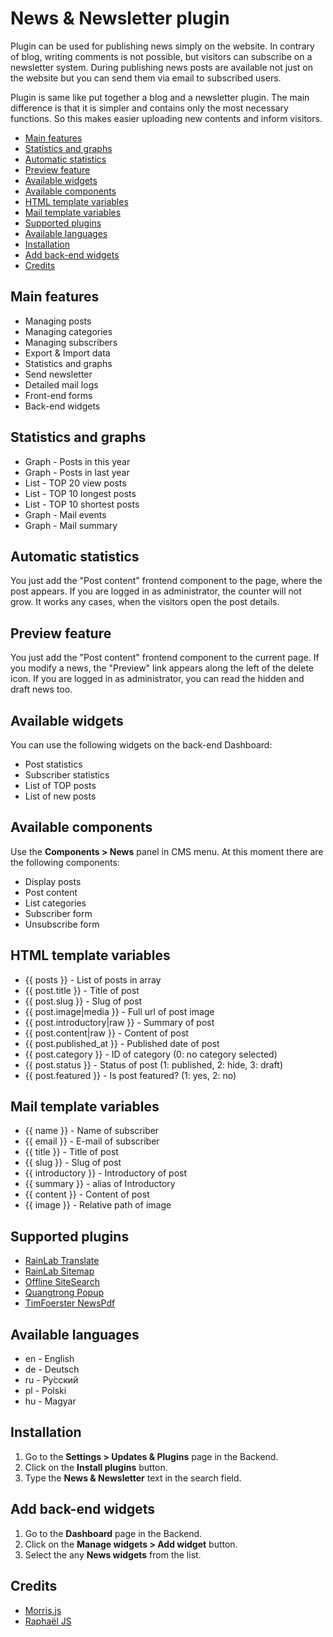 # News & Newsletter plugin
Plugin can be used for publishing news simply on the website. In contrary of blog, writing comments is not possible, but visitors can subscribe on a newsletter system. During publishing news posts are available not just on the website but you can send them via email to subscribed users.

Plugin is same like put together a blog and a newsletter plugin. The main difference is that it is simpler and contains only the most necessary functions. So this makes easier uploading new contents and inform visitors.

- [Main features](#main_features)
- [Statistics and graphs](#statistics)
- [Automatic statistics](#autostat)
- [Preview feature](#preview)
- [Available widgets](#available_widgets)
- [Available components](#available_components)
- [HTML template variables](#html_template)
- [Mail template variables](#mail_template)
- [Supported plugins](#supported_plugins)
- [Available languages](#available_languages)
- [Installation](#installation)
- [Add back-end widgets](#backend_widgets)
- [Credits](#credits)

<a name="main_features"></a>
## Main features
* Managing posts
* Managing categories
* Managing subscribers
* Export & Import data
* Statistics and graphs
* Send newsletter
* Detailed mail logs
* Front-end forms
* Back-end widgets

<a name="statistics"></a>
## Statistics and graphs
* Graph - Posts in this year
* Graph - Posts in last year
* List - TOP 20 view posts
* List - TOP 10 longest posts
* List - TOP 10 shortest posts
* Graph - Mail events
* Graph - Mail summary

<a name="autostat"></a>
## Automatic statistics
You just add the "Post content" frontend component to the page, where the post appears. If you are logged in as administrator, the counter will not grow. It works any cases, when the visitors open the post details.

<a name="preview"></a>
## Preview feature
You just add the "Post content" frontend component to the current page. If you modify a news, the "Preview" link appears along the left of the delete icon. If you are logged in as administrator, you can read the hidden and draft news too.

<a name="available_widgets"></a>
## Available widgets
You can use the following widgets on the back-end Dashboard:
* Post statistics
* Subscriber statistics
* List of TOP posts
* List of new posts

<a name="available_components"></a>
## Available components
Use the __Components > News__ panel in CMS menu. At this moment there are the following components:
* Display posts
* Post content
* List categories
* Subscriber form
* Unsubscribe form

<a name="html_template"></a>
## HTML template variables
* {{ posts }} - List of posts in array
* {{ post.title }} - Title of post
* {{ post.slug }} - Slug of post
* {{ post.image|media }} - Full url of post image
* {{ post.introductory|raw }} - Summary of post
* {{ post.content|raw }} - Content of post
* {{ post.published_at }} - Published date of post
* {{ post.category }} - ID of category (0: no category selected)
* {{ post.status }} - Status of post (1: published, 2: hide, 3: draft)
* {{ post.featured }} - Is post featured? (1: yes, 2: no)

<a name="mail_template"></a>
## Mail template variables
* {{ name }} - Name of subscriber
* {{ email }} - E-mail of subscriber
* {{ title }} - Title of post
* {{ slug }} - Slug of post
* {{ introductory }} - Introductory of post
* {{ summary }} - alias of Introductory
* {{ content }} - Content of post
* {{ image }} - Relative path of image

<a name="supported_plugins"></a>
## Supported plugins
* [RainLab Translate](http://octobercms.com/plugin/rainlab-translate)
* [RainLab Sitemap](http://octobercms.com/plugin/rainlab-sitemap)
* [Offline SiteSearch](http://octobercms.com/plugin/offline-sitesearch)
* [Quangtrong Popup](http://octobercms.com/plugin/quangtrong-popup)
* [TimFoerster NewsPdf](http://octobercms.com/plugin/timfoerster-newspdf)

<a name="available_languages"></a>
## Available languages
* en - English
* de - Deutsch
* ru - Pу́сский
* pl - Polski
* hu - Magyar

<a name="installation"></a>
## Installation
1. Go to the __Settings > Updates & Plugins__ page in the Backend.
1. Click on the __Install plugins__ button.
1. Type the __News & Newsletter__ text in the search field.

<a name="backend_widgets"></a>
## Add back-end widgets
1. Go to the __Dashboard__ page in the Backend.
1. Click on the __Manage widgets > Add widget__ button.
1. Select the any __News widgets__ from the list.

<a name="credits"></a>
## Credits
* [Morris.js](http://morrisjs.github.io/morris.js)
* [Raphaël JS](http://dmitrybaranovskiy.github.io/raphael)
